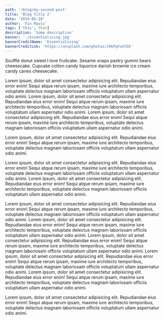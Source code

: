 ```yaml
---
path: '/blog/my-second-post'
title: 'Blog Title 2'
date: '2019-05-10'
author: 'Fin Mavis'
tags: ['this', that]
description: 'Some description'
banner: './essentialiving.jpg'
bannerCreditName: 'Essentialiving'
bannerCreditLnk: 'https://unsplash.com/photos/J9kPqYxX7Gk'
---
```


Soufflé donut sweet I love fruitcake. Sesame snaps pastry gummi bears cheesecake. Cupcake cotton candy liquorice danish brownie ice cream candy canes cheesecake.

Lorem ipsum, dolor sit amet consectetur adipisicing elit. Repudiandae eius error enim! Sequi atque rerum ipsam, maxime iure architecto temporibus, voluptate delectus magnam laboriosam officiis voluptatum ullam aspernatur odio animi. Lorem ipsum, dolor sit amet consectetur adipisicing elit. Repudiandae eius error enim! Sequi atque rerum ipsam, maxime iure architecto temporibus, voluptate delectus magnam laboriosam officiis voluptatum ullam aspernatur odio animi. Lorem ipsum, dolor sit amet consectetur adipisicing elit. Repudiandae eius error enim! Sequi atque rerum ipsam, maxime iure architecto temporibus, voluptate delectus magnam laboriosam officiis voluptatum ullam aspernatur odio animi.

Lorem ipsum, dolor sit amet consectetur adipisicing elit. Repudiandae eius error enim! Sequi atque rerum ipsam, maxime iure architecto temporibus, voluptate delectus magnam laboriosam officiis voluptatum ullam aspernatur odio animi.

Lorem ipsum, dolor sit amet consectetur adipisicing elit. Repudiandae eius error enim! Sequi atque rerum ipsam, maxime iure architecto temporibus, voluptate delectus magnam laboriosam officiis voluptatum ullam aspernatur odio animi. Lorem ipsum, dolor sit amet consectetur adipisicing elit. Repudiandae eius error enim! Sequi atque rerum ipsam, maxime iure architecto temporibus, voluptate delectus magnam laboriosam officiis voluptatum ullam aspernatur odio animi.

Lorem ipsum, dolor sit amet consectetur adipisicing elit. Repudiandae eius error enim! Sequi atque rerum ipsam, maxime iure architecto temporibus, voluptate delectus magnam laboriosam officiis voluptatum ullam aspernatur odio animi. Lorem ipsum, dolor sit amet consectetur adipisicing elit. Repudiandae eius error enim! Sequi atque rerum ipsam, maxime iure architecto temporibus, voluptate delectus magnam laboriosam officiis voluptatum ullam aspernatur odio animi. Lorem ipsum, dolor sit amet consectetur adipisicing elit. Repudiandae eius error enim! Sequi atque rerum ipsam, maxime iure architecto temporibus, voluptate delectus magnam laboriosam officiis voluptatum ullam aspernatur odio animi. Lorem ipsum, dolor sit amet consectetur adipisicing elit. Repudiandae eius error enim! Sequi atque rerum ipsam, maxime iure architecto temporibus, voluptate delectus magnam laboriosam officiis voluptatum ullam aspernatur odio animi. Lorem ipsum, dolor sit amet consectetur adipisicing elit. Repudiandae eius error enim! Sequi atque rerum ipsam, maxime iure architecto temporibus, voluptate delectus magnam laboriosam officiis voluptatum ullam aspernatur odio animi.

Lorem ipsum, dolor sit amet consectetur adipisicing elit. Repudiandae eius error enim! Sequi atque rerum ipsam, maxime iure architecto temporibus, voluptate delectus magnam laboriosam officiis voluptatum ullam aspernatur odio animi.
